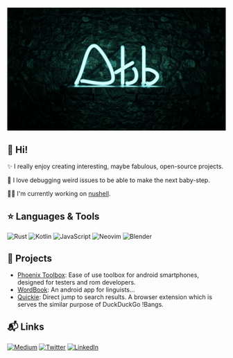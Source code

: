![2023 &copy; A. Taha Baki's Wall](ATB_logo.webp)

## 👋 Hi!

✨ I really enjoy creating interesting, maybe fabulous, open-source projects.

🧩 I love debugging weird issues to be able to make the next baby-step.
  
🧑‍💻 I'm currently working on [nushell](https://github.com/nushell/nushell).


## ⭐ Languages & Tools

![Rust](https://img.shields.io/badge/Rust-000000.svg?style=for-the-badge&logo=Rust&logoColor=white)
![Kotlin](https://img.shields.io/badge/Kotlin-0095D5.svg?style=for-the-badge&logo=Kotlin&logoColor=white)
![JavaScript](https://img.shields.io/badge/JavaScript-F7DF1E.svg?style=for-the-badge&logo=JavaScript&logoColor=black)
![Neovim](https://img.shields.io/badge/Neovim-8FFF6D.svg?style=for-the-badge&logo=Neovim&logoColor=black)
![Blender](https://img.shields.io/badge/Blender-F5792A.svg?style=for-the-badge&logo=Blender&logoColor=white)

## 📁 Projects

* [Phoenix Toolbox](https://github.com/atahabaki/phoenix-toolbox):
		Ease of use toolbox for android smartphones, designed for testers and rom developers.
* [WordBook](https://github.com/atahabaki/wordbook-android):
		An android app for linguists...
* [Quickie](https://github.com/atahabaki/quickie):
		Direct jump to search results. A browser extension which is serves the similar purpose of DuckDuckGo !Bangs.

## 📬 Links

[![Medium](https://img.shields.io/badge/Medium-000000?style=for-the-badge&logo=Medium&logoColor=white)](https://atahabaki.medium.com/)
[![Twitter](https://img.shields.io/badge/twitter-1DA1F2?style=for-the-badge&logo=Twitter&logoColor=white)](https://twitter.com/atahabaki)
[![LinkedIn](https://img.shields.io/badge/LinkedIn-0A66C2?style=for-the-badge&logo=LinkedIn&logoColor=white)](https://www.linkedin.com/in/atahabaki/)
